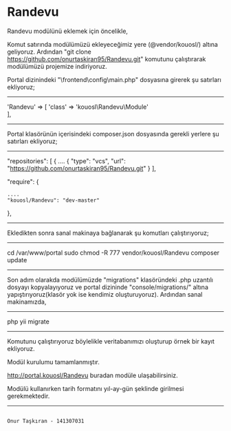 # Randevu

Randevu modülünü eklemek için öncelikle,

Komut satırında modülümüzü ekleyeceğimiz yere (@vendor/kouosl/) altına geliyoruz.
Ardından "git clone https://github.com/onurtaskiran95/Randevu.git" komutunu çalıştırarak modülümüzü projemize indiriyoruz.

Portal dizinindeki "\frontend\config\main.php" dosyasına girerek şu satırları ekliyoruz;

------------------------------------------

'Randevu' => [
            'class' => 'kouosl\Randevu\Module'  
        ],
        
------------------------------------------   

Portal klasörünün içerisindeki composer.json dosyasında gerekli yerlere şu satırları ekliyoruz;

------------------------------------------

"repositories": [
    {
        ....
        {
            "type": "vcs",
            "url": "https://github.com/onurtaskiran95/Randevu.git"
        }
],



"require": {
     
    ....   
    "kouosl/Randevu": "dev-master"
},

------------------------------------------

Ekledikten sonra sanal makinaya bağlanarak şu komutları çalıştırıyoruz;

------------------------------------------

cd /var/www/portal
sudo chmod -R 777 vendor/kouosl/Randevu
composer update

------------------------------------------

Son adım olarakda modülümüzde "migrations" klasöründeki .php uzantılı dosyayı kopyalayıyoruz ve portal dizininde "console/migrations/" altına yapıştırıyoruz(klasör yok ise kendimiz oluşturuyoruz).
Ardından sanal makinamızda,

------------------------------------------

php yii migrate

------------------------------------------
 
Komutunu çalıştırıyoruz böylelikle veritabanımızı oluşturup örnek bir kayıt ekliyoruz. 

Modül kurulumu tamamlanmıştır.

http://portal.kouosl/Randevu buradan modüle ulaşabilirsiniz.

Modülü kullanırken tarih formatını yıl-ay-gün şeklinde girilmesi gerekmektedir.

------------------------------------------

                                                                                    Onur Taşkıran - 141307031

